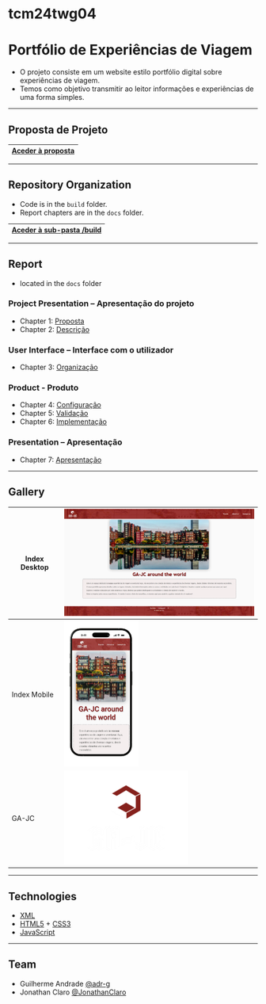 # tcm24twg04
# Portfólio de Experiências de Viagem

- O projeto consiste em um website estilo portfólio digital sobre experiências de viagem.
- Temos como objetivo transmitir ao leitor informações e experiências de uma forma simples.

---

## Proposta de Projeto

| [Aceder à proposta](docs/C1.md) |
|:----------------------------------:|

---

## Repository Organization

- Code is in the `build` folder.
- Report chapters are in the `docs` folder.

| [Aceder à sub-pasta /build](build/) |
|:----------------------------------:|

---

## Report
- located in the `docs` folder

### Project Presentation – Apresentação do projeto
- Chapter 1: [Proposta](docs/C1.md)
- Chapter 2: [Descrição](docs/C2.md)

### User Interface – Interface com o utilizador

- Chapter 3: [Organização](docs/C3.md)

### Product - Produto

- Chapter 4: [Configuração](docs/C4.md)
- Chapter 5: [Validação](docs/C5.md)
- Chapter 6: [Implementação](docs/C6.md)

### Presentation – Apresentação

- Chapter 7: [Apresentação](docs/C7.md)

---

## Gallery

| Index Desktop | <img src="docs/docs-img/index.png" alt="Index" width="450" /> |
|-------|-------|
| Index Mobile | <img src="docs/docs-img/mobile-index.png" alt="M Index" width="150" /> |
| GA-JC | <img src="build/images/GA-JC.png" alt="GA-JC" width="250" /> |

---

## Technologies

- [XML](https://www.w3schools.com/xml/)
- [HTML5](https://www.w3schools.com/html/html5_intro.asp) + [CSS3](https://www.w3schools.com/css/css_intro.asp)
- [JavaScript](https://www.w3schools.com/js/)

---

## Team
- Guilherme Andrade [@adr-g](https://github.com/adr-g)
- Jonathan Claro [@JonathanClaro](https://github.com/JonathanClaro)
